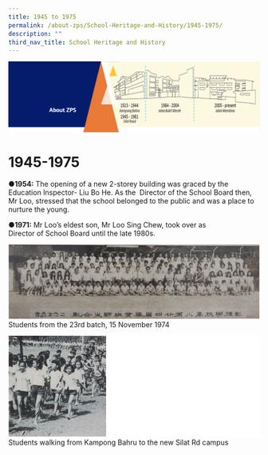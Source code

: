 ```yaml
---
title: 1945 to 1975
permalink: /about-zps/School-Heritage-and-History/1945-1975/
description: ""
third_nav_title: School Heritage and History
---
```

![](/images/AboutUs.png)

1945-1975
=========

<b>●1954:</b> The opening of a new 2-storey building was graced by the Education Inspector- Liu Bo He. As the  Director of the School Board then, Mr Loo, stressed that the school belonged to the public and was a place to nurture the young.

<b>●1971:</b> Mr Loo’s eldest son, Mr Loo Sing Chew, took over as Director of School Board until the late 1980s.

![](/images/1945-1.png)
Students from the 23rd batch, 15 November 1974

![](/images/1945-2.png)
Students walking from Kampong Bahru to the new Silat Rd campus